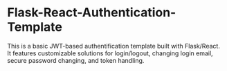 # Flask-React-Authentication-Template
This is a basic JWT-based authentification template built with Flask/React. It features customizable solutions for login/logout, changing login email, secure password changing, and token handling.   

